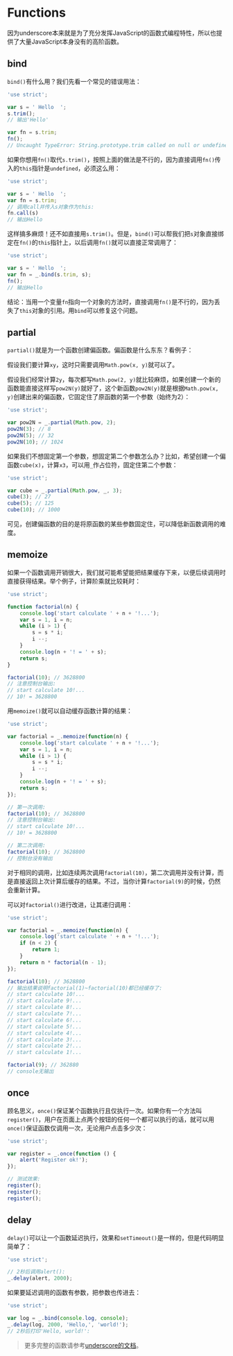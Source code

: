 # Functions

因为underscore本来就是为了充分发挥JavaScript的函数式编程特性，所以也提供了大量JavaScript本身没有的高阶函数。

## bind

`bind()`有什么用？我们先看一个常见的错误用法：

```js
'use strict';

var s = ' Hello  ';
s.trim();
// 输出'Hello'

var fn = s.trim;
fn();
// Uncaught TypeError: String.prototype.trim called on null or undefined
```

如果你想用`fn()`取代`s.trim()`，按照上面的做法是不行的，因为直接调用`fn()`传入的`this`指针是`undefined`，必须这么用：

```js
'use strict';

var s = ' Hello  ';
var fn = s.trim;
// 调用call并传入s对象作为this:
fn.call(s)
// 输出Hello
```

这样搞多麻烦！还不如直接用`s.trim()`。但是，`bind()`可以帮我们把`s`对象直接绑定在`fn()`的`this`指针上，以后调用`fn()`就可以直接正常调用了：

```js
'use strict';

var s = ' Hello  ';
var fn = _.bind(s.trim, s);
fn();
// 输出Hello
```

结论：当用一个变量`fn`指向一个对象的方法时，直接调用`fn()`是不行的，因为丢失了`this`对象的引用。用`bind`可以修复这个问题。

## partial

`partial()`就是为一个函数创建偏函数。偏函数是什么东东？看例子：

假设我们要计算`xy`，这时只需要调用`Math.pow(x, y)`就可以了。

假设我们经常计算`2y`，每次都写`Math.pow(2, y)`就比较麻烦，如果创建一个新的函数能直接这样写`pow2N(y)`就好了，这个新函数`pow2N(y)`就是根据`Math.pow(x, y)`创建出来的偏函数，它固定住了原函数的第一个参数（始终为2）：

```js
'use strict';

var pow2N = _.partial(Math.pow, 2);
pow2N(3); // 8
pow2N(5); // 32
pow2N(10); // 1024
```

如果我们不想固定第一个参数，想固定第二个参数怎么办？比如，希望创建一个偏函数`cube(x)`，计算`x3`，可以用`_`作占位符，固定住第二个参数：

```js
'use strict';

var cube = _.partial(Math.pow, _, 3);
cube(3); // 27
cube(5); // 125
cube(10); // 1000
```

可见，创建偏函数的目的是将原函数的某些参数固定住，可以降低新函数调用的难度。

## memoize

如果一个函数调用开销很大，我们就可能希望能把结果缓存下来，以便后续调用时直接获得结果。举个例子，计算阶乘就比较耗时：

```js
'use strict';

function factorial(n) {
    console.log('start calculate ' + n + '!...');
    var s = 1, i = n;
    while (i > 1) {
        s = s * i;
        i --;
    }
    console.log(n + '! = ' + s);
    return s;
}

factorial(10); // 3628800
// 注意控制台输出:
// start calculate 10!...
// 10! = 3628800
```

用`memoize()`就可以自动缓存函数计算的结果：

```js
'use strict';

var factorial = _.memoize(function(n) {
    console.log('start calculate ' + n + '!...');
    var s = 1, i = n;
    while (i > 1) {
        s = s * i;
        i --;
    }
    console.log(n + '! = ' + s);
    return s;
});

// 第一次调用:
factorial(10); // 3628800
// 注意控制台输出:
// start calculate 10!...
// 10! = 3628800

// 第二次调用:
factorial(10); // 3628800
// 控制台没有输出
```

对于相同的调用，比如连续两次调用`factorial(10)`，第二次调用并没有计算，而是直接返回上次计算后缓存的结果。不过，当你计算`factorial(9)`的时候，仍然会重新计算。

可以对`factorial()`进行改进，让其递归调用：

```js
'use strict';

var factorial = _.memoize(function(n) {
    console.log('start calculate ' + n + '!...');
    if (n < 2) {
        return 1;
    }
    return n * factorial(n - 1);
});

factorial(10); // 3628800
// 输出结果说明factorial(1)~factorial(10)都已经缓存了:
// start calculate 10!...
// start calculate 9!...
// start calculate 8!...
// start calculate 7!...
// start calculate 6!...
// start calculate 5!...
// start calculate 4!...
// start calculate 3!...
// start calculate 2!...
// start calculate 1!...

factorial(9); // 362880
// console无输出
```

## once

顾名思义，`once()`保证某个函数执行且仅执行一次。如果你有一个方法叫`register()`，用户在页面上点两个按钮的任何一个都可以执行的话，就可以用`once()`保证函数仅调用一次，无论用户点击多少次：

```js
'use strict';

var register = _.once(function () {
    alert('Register ok!');
});

// 测试效果:
register();
register();
register();
```

## delay

`delay()`可以让一个函数延迟执行，效果和`setTimeout()`是一样的，但是代码明显简单了：

```js
'use strict';

// 2秒后调用alert():
_.delay(alert, 2000);
```

如果要延迟调用的函数有参数，把参数也传进去：

```js
'use strict';

var log = _.bind(console.log, console);
_.delay(log, 2000, 'Hello,', 'world!');
// 2秒后打印'Hello, world!':
```

> 更多完整的函数请参考[underscore的文档](https://underscorejs.org/#functions)。